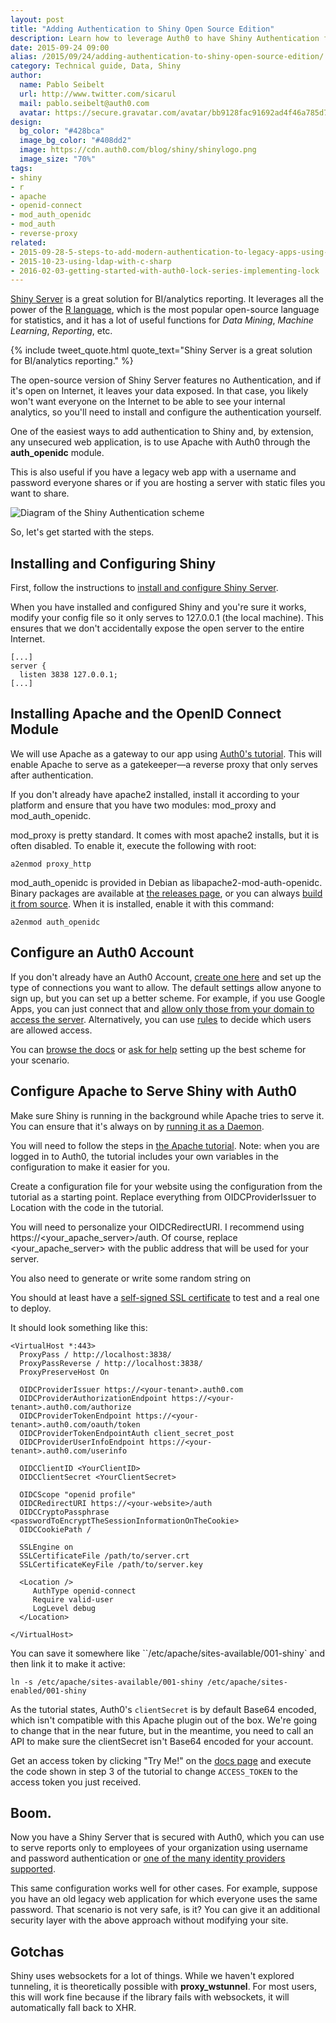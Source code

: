 ```yaml
---
layout: post
title: "Adding Authentication to Shiny Open Source Edition"
description: Learn how to leverage Auth0 to have Shiny Authentication for the open source version or another legacy website.
date: 2015-09-24 09:00
alias: /2015/09/24/adding-authentication-to-shiny-open-source-edition/
category: Technical guide, Data, Shiny
author:
  name: Pablo Seibelt
  url: http://www.twitter.com/sicarul
  mail: pablo.seibelt@auth0.com
  avatar: https://secure.gravatar.com/avatar/bb9128fac91692ad4f46a785d772dd39?s=200
design:
  bg_color: "#428bca"
  image_bg_color: "#408dd2"
  image: https://cdn.auth0.com/blog/shiny/shinylogo.png
  image_size: "70%"
tags:
- shiny
- r
- apache
- openid-connect
- mod_auth_openidc
- mod_auth
- reverse-proxy
related:
- 2015-09-28-5-steps-to-add-modern-authentication-to-legacy-apps-using-jwts
- 2015-10-23-using-ldap-with-c-sharp
- 2016-02-03-getting-started-with-auth0-lock-series-implementing-lock
---
```



[Shiny Server](https://www.rstudio.com/products/shiny/shiny-server/)  is a great solution for BI/analytics reporting. It leverages all the power of the [R language](https://www.r-project.org/), which is the most popular open-source language for statistics, and it has a lot of useful functions for *Data Mining*, *Machine Learning*, *Reporting*, etc.

{% include tweet_quote.html quote_text="Shiny Server is a great solution for BI/analytics reporting." %}

The open-source version of Shiny Server features no Authentication, and if it's open on Internet, it leaves your data exposed. In that case, you likely won't want everyone on the Internet to be able to see your internal analytics, so you'll need to install and configure the authentication yourself.

One of the easiest ways to add authentication to Shiny and, by extension, any unsecured web application, is to use Apache with Auth0 through the **auth_openidc** module.

This is also useful if you have a legacy web app with a username and password everyone shares or if you are hosting a server with static files you want to share.

![Diagram of the Shiny Authentication scheme](https://docs.google.com/drawings/d/1PXZv42IYIjoc2_wAVDc5EzY7-uzD6vs_ShP_GiAo4_g/pub?w=959&h=638)

So, let's get started with the steps.

## Installing and Configuring Shiny

First, follow the instructions to [install and configure Shiny Server](https://www.rstudio.com/products/shiny/download-server/).

When you have installed and configured Shiny and you're sure it works, modify your config file so it only serves to 127.0.0.1 (the local machine). This ensures that we don't accidentally expose the open server to the entire Internet.

```
[...]
server {
  listen 3838 127.0.0.1;
[...]
```

## Installing Apache and the OpenID Connect Module

We will use Apache as a gateway to our app using [Auth0's tutorial](https://auth0.com/docs/server-platforms/apache). This will enable Apache to serve as a gatekeeper—a reverse proxy that only serves after authentication.

If you don't already have apache2 installed, install it according to your platform and ensure that you have two modules: mod_proxy and mod_auth_openidc.

mod_proxy is pretty standard. It comes with most apache2 installs, but it is often disabled. To enable it, execute the following with root:

```
a2enmod proxy_http
```

mod_auth_openidc is provided in Debian as libapache2-mod-auth-openidc. Binary packages are available at [the releases page](https://github.com/pingidentity/mod_auth_openidc/releases), or you can always [build it from source](https://github.com/pingidentity/mod_auth_openidc/blob/master/INSTALL). When it is installed, enable it with this command:

```
a2enmod auth_openidc
```

## Configure an Auth0 Account

If you don't already have an Auth0 Account, [create one here](javascript:signup\(\)) and set up the type of connections you want to allow. The default settings allow anyone to sign up, but you can set up a better scheme. For example, if you use Google Apps, you can just connect that and [allow only those from your domain to access the server](https://manage.auth0.com/#/connections/enterprise). Alternatively, you can use [rules](https://manage.auth0.com/#/rules) to decide which users are allowed access.

You can [browse the docs](https://auth0.com/docs) or [ask for help](https://support.auth0.com) setting up the best scheme for your scenario.

## Configure Apache to Serve Shiny with Auth0

Make sure Shiny is running in the background while Apache tries to serve it. You can ensure that it's always on by [running it as a Daemon](https://rstudio.github.io/shiny-server/latest/#stopping-and-starting).

You will need to follow the steps in [the Apache tutorial](https://auth0.com/docs/server-platforms/apache). Note: when you are logged in to Auth0, the tutorial includes your own variables in the configuration to make it easier for you.

Create a configuration file for your website using the configuration from the tutorial as a starting point. Replace everything from OIDCProviderIssuer to Location with the code in the tutorial.

You will need to personalize your OIDCRedirectURI. I recommend using https://<your_apache_server>/auth. Of course, replace <your_apache_server> with the public address that will be used for your server.

You also need to generate or write some random string on <passwordToEncryptTheSessionInformationOnTheCookie>

You should at least have a [self-signed SSL certificate](https://devcenter.heroku.com/articles/ssl-certificate-self) to test and a real one to deploy.

It should look something like this:

```
<VirtualHost *:443>
  ProxyPass / http://localhost:3838/
  ProxyPassReverse / http://localhost:3838/
  ProxyPreserveHost On

  OIDCProviderIssuer https://<your-tenant>.auth0.com
  OIDCProviderAuthorizationEndpoint https://<your-tenant>.auth0.com/authorize
  OIDCProviderTokenEndpoint https://<your-tenant>.auth0.com/oauth/token
  OIDCProviderTokenEndpointAuth client_secret_post
  OIDCProviderUserInfoEndpoint https://<your-tenant>.auth0.com/userinfo

  OIDCClientID <YourClientID>
  OIDCClientSecret <YourClientSecret>

  OIDCScope "openid profile"
  OIDCRedirectURI https://<your-website>/auth
  OIDCCryptoPassphrase <passwordToEncryptTheSessionInformationOnTheCookie>
  OIDCCookiePath /

  SSLEngine on
  SSLCertificateFile /path/to/server.crt
  SSLCertificateKeyFile /path/to/server.key

  <Location />
     AuthType openid-connect
     Require valid-user
     LogLevel debug
  </Location>

</VirtualHost>
```

You can save it somewhere like ``/etc/apache/sites-available/001-shiny` and then link it to make it active:

```
ln -s /etc/apache/sites-available/001-shiny /etc/apache/sites-enabled/001-shiny
```

As the tutorial states, Auth0's `clientSecret` is by default Base64 encoded, which isn't compatible with this Apache plugin out of the box. We're going to change that in the near future, but in the meantime, you need to call an API to make sure the clientSecret isn't Base64 encoded for your account.

Get an access token by clicking "Try Me!" on the [docs page](https://auth0.com/docs/api/v1#!#post--oauth-token) and execute the code shown in step 3 of the tutorial to change `ACCESS_TOKEN` to the access token you just received.

## Boom.

Now you have a Shiny Server that is secured with Auth0, which you can use to serve reports only to employees of your organization using username and password authentication or [one of the many identity providers supported](https://auth0.com/docs/identityproviders).

This same configuration works well for other cases. For example, suppose you have an old legacy web application for which everyone uses the same password. That scenario is not very safe, is it? You can give it an additional security layer with the above approach without modifying your site.

## Gotchas

Shiny uses websockets for a lot of things. While we haven't explored tunneling, it is theoretically possible with **proxy_wstunnel**. For most users, this will work fine because if the library fails with websockets, it will automatically fall back to XHR.

